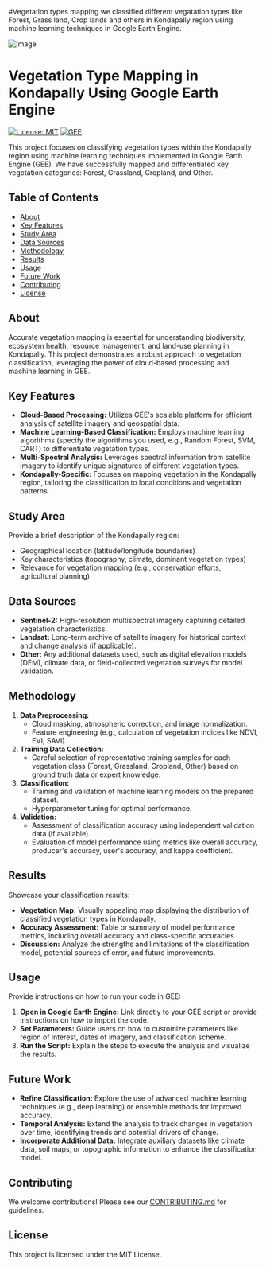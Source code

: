 #Vegetation types mapping 
we classified different vegatation types like Forest, Grass land, Crop lands and others in Kondapally region using machine learning techniques in Google Earth Engine.

![image](https://github.com/Pranoom18/Vegetation-types-mapping/assets/94820532/46075837-cde2-4e0c-b27e-326323d770d0)

# Vegetation Type Mapping in Kondapally Using Google Earth Engine

[![License: MIT](https://img.shields.io/badge/License-MIT-yellow.svg)](https://opensource.org/licenses/MIT)
[![GEE](https://img.shields.io/badge/Google%20Earth%20Engine-4285F4?logo=google-earth-engine&logoColor=white)](https://earthengine.google.com/)

This project focuses on classifying vegetation types within the Kondapally region using machine learning techniques implemented in Google Earth Engine (GEE).  We have successfully mapped and differentiated key vegetation categories: Forest, Grassland, Cropland, and Other.

## Table of Contents
* [About](#about)
* [Key Features](#key-features)
* [Study Area](#study-area)
* [Data Sources](#data-sources)
* [Methodology](#methodology)
* [Results](#results)
* [Usage](#usage)
* [Future Work](#future-work)
* [Contributing](#contributing)
* [License](#license)

## About

Accurate vegetation mapping is essential for understanding biodiversity, ecosystem health, resource management, and land-use planning in Kondapally. This project demonstrates a robust approach to vegetation classification, leveraging the power of cloud-based processing and machine learning in GEE.

## Key Features

* **Cloud-Based Processing:** Utilizes GEE's scalable platform for efficient analysis of satellite imagery and geospatial data.
* **Machine Learning-Based Classification:** Employs machine learning algorithms (specify the algorithms you used, e.g., Random Forest, SVM, CART) to differentiate vegetation types.
* **Multi-Spectral Analysis:** Leverages spectral information from satellite imagery to identify unique signatures of different vegetation types.
* **Kondapally-Specific:**  Focuses on mapping vegetation in the Kondapally region, tailoring the classification to local conditions and vegetation patterns.

## Study Area

Provide a brief description of the Kondapally region:
* Geographical location (latitude/longitude boundaries)
* Key characteristics (topography, climate, dominant vegetation types)
* Relevance for vegetation mapping (e.g., conservation efforts, agricultural planning)

## Data Sources

* **Sentinel-2:** High-resolution multispectral imagery capturing detailed vegetation characteristics.
* **Landsat:** Long-term archive of satellite imagery for historical context and change analysis (if applicable).
* **Other:**  Any additional datasets used, such as digital elevation models (DEM), climate data, or field-collected vegetation surveys for model validation.

## Methodology

1. **Data Preprocessing:**  
   - Cloud masking, atmospheric correction, and image normalization.
   - Feature engineering (e.g., calculation of vegetation indices like NDVI, EVI, SAVI).
2. **Training Data Collection:**
   - Careful selection of representative training samples for each vegetation class (Forest, Grassland, Cropland, Other) based on ground truth data or expert knowledge.
3. **Classification:** 
   - Training and validation of machine learning models on the prepared dataset.
   - Hyperparameter tuning for optimal performance.
4. **Validation:**
   - Assessment of classification accuracy using independent validation data (if available).
   - Evaluation of model performance using metrics like overall accuracy, producer's accuracy, user's accuracy, and kappa coefficient.

## Results

Showcase your classification results:
* **Vegetation Map:**  Visually appealing map displaying the distribution of classified vegetation types in Kondapally.
* **Accuracy Assessment:**  Table or summary of model performance metrics, including overall accuracy and class-specific accuracies.
* **Discussion:**  Analyze the strengths and limitations of the classification model, potential sources of error, and future improvements.

## Usage

Provide instructions on how to run your code in GEE:
1. **Open in Google Earth Engine:** Link directly to your GEE script or provide instructions on how to import the code.
2. **Set Parameters:** Guide users on how to customize parameters like region of interest, dates of imagery, and classification scheme.
3. **Run the Script:** Explain the steps to execute the analysis and visualize the results.

## Future Work

* **Refine Classification:** Explore the use of advanced machine learning techniques (e.g., deep learning) or ensemble methods for improved accuracy.
* **Temporal Analysis:**  Extend the analysis to track changes in vegetation over time, identifying trends and potential drivers of change.
* **Incorporate Additional Data:**  Integrate auxiliary datasets like climate data, soil maps, or topographic information to enhance the classification model.

## Contributing

We welcome contributions! Please see our [CONTRIBUTING.md](CONTRIBUTING.md) for guidelines.

## License
This project is licensed under the MIT License.
